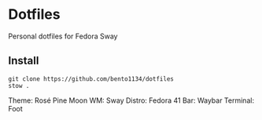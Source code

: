 # Dotfiles #

Personal dotfiles for Fedora Sway

## Install ##

``` shell
git clone https://github.com/bento1134/dotfiles
stow .
```

Theme: Rosé Pine Moon
WM: Sway
Distro: Fedora 41
Bar: Waybar
Terminal: Foot

